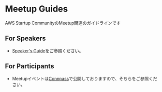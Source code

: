 # Meetup Guides
AWS Startup CommunityのMeetup関連のガイドラインです

## For Speakers
- [Speaker's Guide](speakers-guide.md)をご参照ください。

## For Participants
- Meetupイベントは[Connpass](https://aws-startup-community.connpass.com/)で公開しておりますので、そちらをご参照ください。